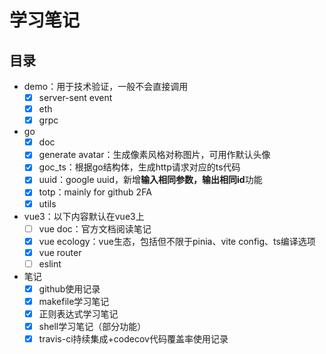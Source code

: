 # 学习笔记

## 目录

- demo：用于技术验证，一般不会直接调用
    - [x] server-sent event
    - [x] eth
    - [x] grpc
- go
    - [x] doc
    - [x] generate avatar：生成像素风格对称图片，可用作默认头像
    - [x] goc_ts：根据go结构体，生成http请求对应的ts代码
    - [x] uuid：google uuid，新增**输入相同参数，输出相同id**功能
    - [x] totp：mainly for github 2FA
    - [x] utils
- vue3：以下内容默认在vue3上
    - [ ] vue doc：官方文档阅读笔记
    - [x] vue ecology：vue生态，包括但不限于pinia、vite config、ts编译选项
    - [x] vue router
    - [ ] eslint
- 笔记
    - [x] github使用记录
    - [x] makefile学习笔记
    - [x] 正则表达式学习笔记
    - [x] shell学习笔记（部分功能）
    - [x] travis-ci持续集成+codecov代码覆盖率使用记录
